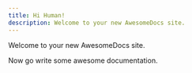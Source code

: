 ```yaml
---
title: Hi Human!
description: Welcome to your new AwesomeDocs site.
---
```


Welcome to your new AwesomeDocs site.

Now go write some awesome documentation.
